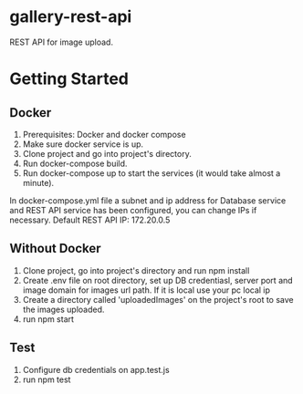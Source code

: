 # gallery-rest-api
REST API for image upload.

# Getting Started
## Docker

1. Prerequisites: Docker and docker compose
2. Make sure docker service is up.
3. Clone project and go into project's directory.
4. Run docker-compose build.
5. Run docker-compose up to start the services (it would take almost a minute).

In docker-compose.yml file a subnet and ip address for Database service and REST API service has been configured, you can change IPs if necessary.
    Default REST API IP: 172.20.0.5

## Without Docker
1. Clone project, go into project's directory and run npm install
2. Create .env file on root directory, set up DB credentiasl, server port and image domain for images url path. If it is local use your pc local ip
3. Create a directory called 'uploadedImages' on the project's root to save the images uploaded.
3. run npm start

## Test
1. Configure db credentials on app.test.js
2. run npm test
